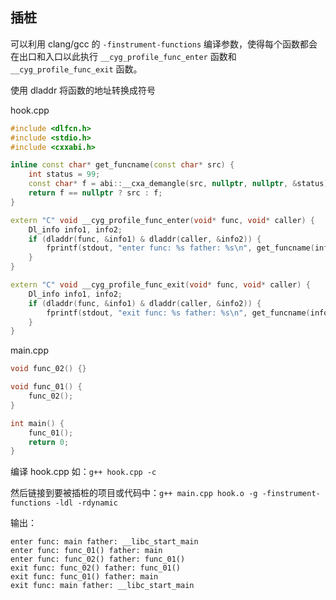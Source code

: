 ## 插桩

可以利用 clang/gcc 的 `-finstrument-functions` 编译参数，使得每个函数都会在出口和入口以此执行 `__cyg_profile_func_enter` 函数和 `__cyg_profile_func_exit` 函数。

使用 dladdr 将函数的地址转换成符号

hook.cpp

```c++
#include <dlfcn.h>
#include <stdio.h>
#include <cxxabi.h>

inline const char* get_funcname(const char* src) {
    int status = 99;
    const char* f = abi::__cxa_demangle(src, nullptr, nullptr, &status);
    return f == nullptr ? src : f;
}

extern "C" void __cyg_profile_func_enter(void* func, void* caller) {
    Dl_info info1, info2;
    if (dladdr(func, &info1) & dladdr(caller, &info2)) {
        fprintf(stdout, "enter func: %s father: %s\n", get_funcname(info1.dli_sname), get_funcname(info2.dli_sname));
    }
}

extern "C" void __cyg_profile_func_exit(void* func, void* caller) {
    Dl_info info1, info2;
    if (dladdr(func, &info1) & dladdr(caller, &info2)) {
        fprintf(stdout, "exit func: %s father: %s\n", get_funcname(info1.dli_sname), get_funcname(info2.dli_sname));
    }
}
```

main.cpp

```c++
void func_02() {}

void func_01() {
    func_02();
}

int main() {
    func_01();
    return 0;
}
```

编译 hook.cpp 如：`g++ hook.cpp -c`

然后链接到要被插桩的项目或代码中：`g++ main.cpp hook.o -g -finstrument-functions -ldl -rdynamic`

输出：

```shell
enter func: main father: __libc_start_main
enter func: func_01() father: main
enter func: func_02() father: func_01()
exit func: func_02() father: func_01()
exit func: func_01() father: main
exit func: main father: __libc_start_main
```

